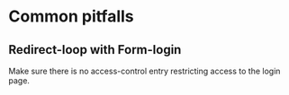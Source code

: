 # Common pitfalls #

## Redirect-loop with Form-login ##

Make sure there is no access-control entry restricting access to the login page.